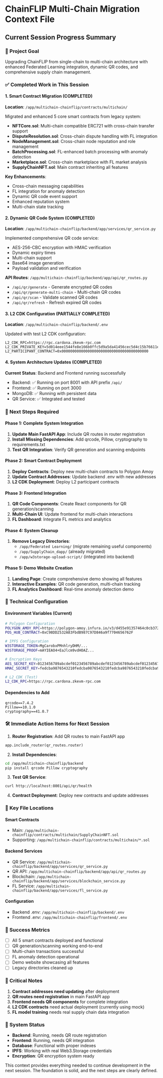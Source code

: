 # ChainFLIP Multi-Chain Migration Context File
## Current Session Progress Summary

### 🎯 Project Goal
Upgrading ChainFLIP from single-chain to multi-chain architecture with enhanced Federated Learning integration, dynamic QR codes, and comprehensive supply chain management.

### ✅ Completed Work in This Session

#### 1. Smart Contract Migration (COMPLETED)
**Location**: `/app/multichain-chainflip/contracts/multichain/`

Migrated and enhanced 5 core smart contracts from legacy system:
- **NFTCore.sol**: Multi-chain compatible ERC721 with cross-chain transfer support
- **DisputeResolution.sol**: Cross-chain dispute handling with FL integration
- **NodeManagement.sol**: Cross-chain node reputation and role management
- **BatchProcessing.sol**: FL-enhanced batch processing with anomaly detection
- **Marketplace.sol**: Cross-chain marketplace with FL market analysis
- **SupplyChainNFT.sol**: Main contract inheriting all features

**Key Enhancements**:
- Cross-chain messaging capabilities
- FL integration for anomaly detection
- Dynamic QR code event support
- Enhanced reputation system
- Multi-chain state tracking

#### 2. Dynamic QR Code System (COMPLETED)
**Location**: `/app/multichain-chainflip/backend/app/services/qr_service.py`

Implemented comprehensive QR code service:
- AES-256-CBC encryption with HMAC verification
- Dynamic expiry times
- Multi-chain support
- Base64 image generation
- Payload validation and verification

**API Routes**: `/app/multichain-chainflip/backend/app/api/qr_routes.py`
- `/api/qr/generate` - Generate encrypted QR codes
- `/api/qr/generate-multi-chain` - Multi-chain QR codes
- `/api/qr/scan` - Validate scanned QR codes
- `/api/qr/refresh` - Refresh expired QR codes

#### 3. L2 CDK Configuration (PARTIALLY COMPLETED)
**Location**: `/app/multichain-chainflip/backend/.env`

Updated with test L2 CDK configuration:
```
L2_CDK_RPC=https://rpc.cardona.zkevm-rpc.com
L2_CDK_PRIVATE_KEY=5d014eee1544fe8e166b0ffc5d9a5da41456cec5d4c15b76611e8747d848f079
L2_PARTICIPANT_CONTRACT=0x0000000000000000000000000000000000000000
```

#### 4. System Architecture Updates (COMPLETED)
**Current Status**: Backend and Frontend running successfully
- Backend: ✅ Running on port 8001 with API prefix `/api/`
- Frontend: ✅ Running on port 3000
- MongoDB: ✅ Running with persistent data
- QR Service: ✅ Integrated and tested

### 🔄 Next Steps Required

#### Phase 1: Complete System Integration
1. **Update Main FastAPI App**: Include QR routes in router registration
2. **Install Missing Dependencies**: Add qrcode, Pillow, cryptography to requirements.txt
3. **Test QR Integration**: Verify QR generation and scanning endpoints

#### Phase 2: Smart Contract Deployment
1. **Deploy Contracts**: Deploy new multi-chain contracts to Polygon Amoy
2. **Update Contract Addresses**: Update backend .env with new addresses
3. **L2 CDK Deployment**: Deploy L2 participant contracts

#### Phase 3: Frontend Integration
1. **QR Code Components**: Create React components for QR generation/scanning
2. **Multi-Chain UI**: Update frontend for multi-chain interactions
3. **FL Dashboard**: Integrate FL metrics and analytics

#### Phase 4: System Cleanup
1. **Remove Legacy Directories**:
   - `/app/Federated Learning/` (migrate remaining useful components)
   - `/app/SupplyChain_dapp/` (already migrated)
   - `/app/w3storage-upload-script/` (integrated into backend)

#### Phase 5: Demo Website Creation
1. **Landing Page**: Create comprehensive demo showing all features
2. **Interactive Examples**: QR code generation, multi-chain tracking
3. **FL Analytics Dashboard**: Real-time anomaly detection demo

### 🔧 Technical Configuration

#### Environment Variables (Current)
```bash
# Polygon Configuration
POLYGON_AMOY_RPC=https://polygon-amoy.infura.io/v3/d455e91357464c0cb3727309e4256e94
POS_HUB_CONTRACT=0xC98DD2532A83FbdB987C97D846a9f7704656762F

# IPFS Configuration
W3STORAGE_TOKEN=MgCarobxPMnhlryDHM/...
W3STORAGE_PROOF=mAYIEAO4+EaJlcm9vdHOAZ...

# Encryption Keys
AES_SECRET_KEY=0123456789abcdef0123456789abcdef0123456789abcdef0123456789abcdef
HMAC_SECRET_KEY=fedcba9876543210fedcba9876543210fedcba9876543210fedcba9876543210

# L2 CDK (Test)
L2_CDK_RPC=https://rpc.cardona.zkevm-rpc.com
```

#### Dependencies to Add
```
qrcode==7.4.2
Pillow==10.1.0
cryptography==41.0.7
```

### 🛠 Immediate Action Items for Next Session

1. **Router Registration**: Add QR routes to main FastAPI app
```python
app.include_router(qr_routes.router)
```

2. **Install Dependencies**:
```bash
cd /app/multichain-chainflip/backend
pip install qrcode Pillow cryptography
```

3. **Test QR Service**:
```bash
curl http://localhost:8001/api/qr/health
```

4. **Contract Deployment**: Deploy new contracts and update addresses

### 📁 Key File Locations

#### Smart Contracts
- Main: `/app/multichain-chainflip/contracts/multichain/SupplyChainNFT.sol`
- Supporting: `/app/multichain-chainflip/contracts/multichain/*.sol`

#### Backend Services
- QR Service: `/app/multichain-chainflip/backend/app/services/qr_service.py`
- QR API: `/app/multichain-chainflip/backend/app/api/qr_routes.py`
- Blockchain: `/app/multichain-chainflip/backend/app/services/blockchain_service.py`
- FL Service: `/app/multichain-chainflip/backend/app/services/fl_service.py`

#### Configuration
- Backend .env: `/app/multichain-chainflip/backend/.env`
- Frontend .env: `/app/multichain-chainflip/frontend/.env`

### 🎯 Success Metrics
- [ ] All 5 smart contracts deployed and functional
- [ ] QR generation/scanning working end-to-end
- [ ] Multi-chain transactions successful
- [ ] FL anomaly detection operational
- [ ] Demo website showcasing all features
- [ ] Legacy directories cleaned up

### 🚨 Critical Notes
1. **Contract addresses need updating** after deployment
2. **QR routes need registration** in main FastAPI app
3. **Frontend needs QR components** for complete integration
4. **L2 CDK contracts** need actual deployment (currently using mock)
5. **FL model training** needs real supply chain data integration

### 💾 System Status
- **Backend**: Running, needs QR route registration
- **Frontend**: Running, needs QR integration
- **Database**: Functional with proper indexes
- **IPFS**: Working with real Web3.Storage credentials
- **Encryption**: QR encryption system ready

This context provides everything needed to continue development in the next session. The foundation is solid, and the next steps are clearly defined.